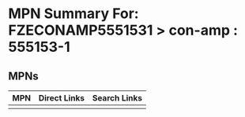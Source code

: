 



# MPN Summary For: FZECONAMP5551531 > con-amp : 555153-1

## MPNs
  

|MPN|Direct Links|Search Links|
| :--- | :--- | :--- |
||||
